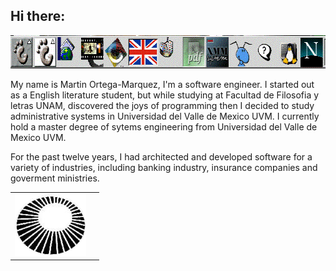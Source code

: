 ## Hi there:

<img src="images/vage.png" width="682" height="53" alt="">

My name is Martin Ortega-Marquez, I'm a software engineer.
I started out as a English literature student, but while studying at Facultad de Filosofia y letras UNAM, discovered the joys of programming then I decided
to study administrative systems in Universidad del Valle de Mexico UVM.
I currently hold a master degree of sytems engineering from Universidad del Valle de Mexico UVM.

For the past twelve years, I had architected and developed software for a variety of industries, including banking industry, insurance companies and goverment ministries.
<table>
<tr>
<td><img src="images/logo.png" width="114" height="99" alt=""></td>
<td>
<p>

</p>
</td>
</tr>
</table>

<!--
**lynxestudio/lynxestudio** is a ✨ _special_ ✨ repository because its `README.md` (this file) appears on your GitHub profile.

Here are some ideas to get you started:
-->

